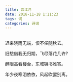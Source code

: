 ```yaml
---
title: 西江月
date: 2018-11-18 1:11:23
tags: 词
categories: 诗词
---
```


<br>迟来晓雨无端，恨不任随秋去。

旧愁借我无归期，飞尽落花几许?

醉眼高看楼台，东城锦书难寄。

年少夜寒泪依依，风起吹罢别离。
